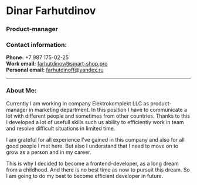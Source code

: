 # Dinar Farhutdinov

### Product-manager
### Contact information:

**Phone:** +7 987 175-02-25  
**Work email:** farhutdinov@smart-shop.pro  
**Personal email:** farhutdinoff@yandex.ru

---

### About Me:
Currently I am working in company Elektrokomplekt LLC as product-manager in marketing department. In this position I have to communicate a lot with different people and sometimes from other countries. Thanks to this I developed a lot of usefull skills such us ability to efficiently work in team and resolve difficult situations in limited time.

I am grateful for all experience I've gained in this company and also for all good people I met here. But also I understand that I need to move on to grow as a person and in my career. 

This is why I decided to become a frontend-developer, as a long dream from a childhood. And there is no best time as now to pursuit this dream. So I am going to do my best to become efficient developer in future.